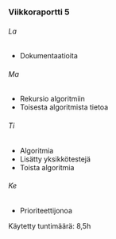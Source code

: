 ### Viikkoraportti 5

###### La
- Dokumentaatioita

###### Ma
- Rekursio algoritmiin
- Toisesta algoritmista tietoa

###### Ti
- Algoritmia
- Lisätty yksikkötestejä
- Toista algoritmia

###### Ke
- Prioriteettijonoa

Käytetty tuntimäärä: 8,5h